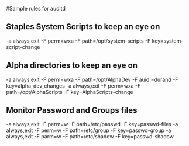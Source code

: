 #Sample rules for auditd
## Staples System Scripts to keep an eye on
-a always,exit -F perm=wxa -F path=/opt/system-scripts -F key=system-script-change

## Alpha directories to keep an eye on
-a always,exit -F perm=wxa -F path=/opt/AlphaDev  -F auid!=durand -F key=alpha_dev_changes
-a always,exit -F perm=wxa -F path=/opt/AlphaScripts  -F key=AlphaScripts-change

## Monitor Password and Groups files
-a always,exit -F perm=w -F path=/etc/passwd -F key=passwd-files
-a always,exit -F perm=w -F path=/etc/group -F key=passwd-group
-a always,exit -F parm=w -F path=/etc/shadow -F key=passwd-shadow